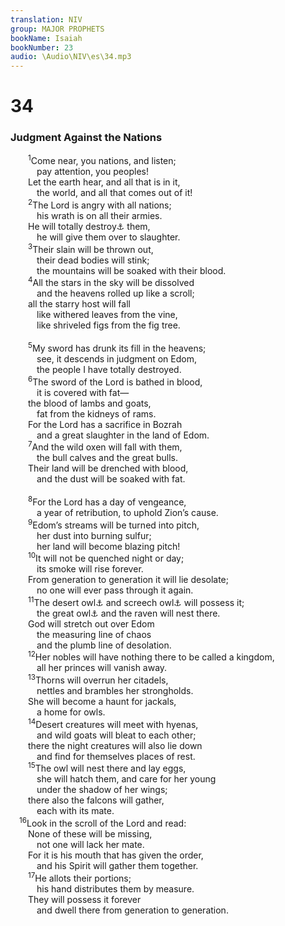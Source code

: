 ```yaml
---
translation: NIV
group: MAJOR PROPHETS
bookName: Isaiah 
bookNumber: 23
audio: \Audio\NIV\es\34.mp3
---
```


<div class="title"><h1>34</h1><h3>Judgment Against the Nations </h3></div>
<span class="verse es_34_1">  <sup>1</sup>Come near, you nations, and listen; <br/>   pay attention, you peoples! <br/>  Let the earth hear, and all that is in it, <br/>   the world, and all that comes out of it! <br/></span>
<span class="verse es_34_2">  <sup>2</sup>The Lord is angry with all nations; <br/>   his wrath is on all their armies. <br/>  He will totally destroy<a data-toggle="tooltip" data-placement="bottom" title="The Hebrew term refers to the irrevocable giving over of things or persons to the Lord, often by totally destroying them; also in verse 5.">⚓</a> them, <br/>   he will give them over to slaughter. <br/></span>
<span class="verse es_34_3">  <sup>3</sup>Their slain will be thrown out, <br/>   their dead bodies will stink; <br/>   the mountains will be soaked with their blood. <br/></span>
<span class="verse es_34_4">  <sup>4</sup>All the stars in the sky will be dissolved <br/>   and the heavens rolled up like a scroll; <br/>  all the starry host will fall <br/>   like withered leaves from the vine, <br/>   like shriveled figs from the fig tree. <br/><br/></span>
<span class="verse es_34_5">  <sup>5</sup>My sword has drunk its fill in the heavens; <br/>   see, it descends in judgment on Edom, <br/>   the people I have totally destroyed. <br/></span>
<span class="verse es_34_6">  <sup>6</sup>The sword of the Lord is bathed in blood, <br/>   it is covered with fat— <br/>  the blood of lambs and goats, <br/>   fat from the kidneys of rams. <br/>  For the Lord has a sacrifice in Bozrah <br/>   and a great slaughter in the land of Edom. <br/></span>
<span class="verse es_34_7">  <sup>7</sup>And the wild oxen will fall with them, <br/>   the bull calves and the great bulls. <br/>  Their land will be drenched with blood, <br/>   and the dust will be soaked with fat. <br/><br/></span>
<span class="verse es_34_8">  <sup>8</sup>For the Lord has a day of vengeance, <br/>   a year of retribution, to uphold Zion’s cause. <br/></span>
<span class="verse es_34_9">  <sup>9</sup>Edom’s streams will be turned into pitch, <br/>   her dust into burning sulfur; <br/>   her land will become blazing pitch! <br/></span>
<span class="verse es_34_10">  <sup>10</sup>It will not be quenched night or day; <br/>   its smoke will rise forever. <br/>  From generation to generation it will lie desolate; <br/>   no one will ever pass through it again. <br/></span>
<span class="verse es_34_11">  <sup>11</sup>The desert owl<a data-toggle="tooltip" data-placement="bottom" title="The precise identification of these birds is uncertain.">⚓</a> and screech owl<a data-toggle="tooltip" data-placement="bottom" title="The precise identification of these birds is uncertain.">⚓</a> will possess it; <br/>   the great owl<a data-toggle="tooltip" data-placement="bottom" title="The precise identification of these birds is uncertain.">⚓</a> and the raven will nest there. <br/>  God will stretch out over Edom <br/>   the measuring line of chaos <br/>   and the plumb line of desolation. <br/></span>
<span class="verse es_34_12">  <sup>12</sup>Her nobles will have nothing there to be called a kingdom, <br/>   all her princes will vanish away. <br/></span>
<span class="verse es_34_13">  <sup>13</sup>Thorns will overrun her citadels, <br/>   nettles and brambles her strongholds. <br/>  She will become a haunt for jackals, <br/>   a home for owls. <br/></span>
<span class="verse es_34_14">  <sup>14</sup>Desert creatures will meet with hyenas, <br/>   and wild goats will bleat to each other; <br/>  there the night creatures will also lie down <br/>   and find for themselves places of rest. <br/></span>
<span class="verse es_34_15">  <sup>15</sup>The owl will nest there and lay eggs, <br/>   she will hatch them, and care for her young <br/>   under the shadow of her wings; <br/>  there also the falcons will gather, <br/>   each with its mate. <br/></span>
<span class="verse es_34_16"> <sup>16</sup>Look in the scroll of the Lord and read: <br/>  None of these will be missing, <br/>   not one will lack her mate. <br/>  For it is his mouth that has given the order, <br/>   and his Spirit will gather them together. <br/></span>
<span class="verse es_34_17">  <sup>17</sup>He allots their portions; <br/>   his hand distributes them by measure. <br/>  They will possess it forever <br/>   and dwell there from generation to generation. <br/></span>
